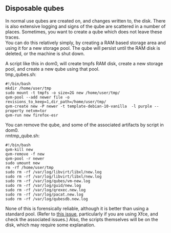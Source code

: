 ## Disposable qubes
In normal use qubes are created on, and changes written to, the disk. There is also extensive logging and signs of the qube are scattered in a number of places.
Sometimes, you want to create a qube which does not leave these traces.  
You can do this relatively simply, by creating a RAM based storage area and using it for a new storage pool.
The qube will persist until the RAM disk is deleted, or the machine is shut down.

A script like this in dom0, will create tmpfs RAM disk, create a new storage pool, and create a new qube using that pool.  
tmp_qubes.sh:  
```
#!/bin/bash
mkdir /home/user/tmp
sudo mount -t tmpfs -o size=2G new /home/user/tmp/
qvm-pool --add newer file -o revisions_to_keep=1,dir_path=/home/user/tmp/
qvm-create new -P newer -t template-debian-10-vanilla  -l purple --property netvm=tor
qvm-run new firefox-esr 
```

You can remove the qube, and some of the associated artifacts by script in dom0.  
rmtmp_qube.sh:  
```
#!/bin/bash
qvm-kill new
qvm-remove -f new
qvm-pool -r newer 
sudo umount new
rm -rf /home/user/tmp
sudo rm -rf /var/log/libvirt/libxl/new.log
sudo rm -rf /var/log/libvirt/libxl/new.log
sudo rm -rf /var/log/qubes/vm-new.log
sudo rm -rf /var/log/guid/new.log
sudo rm -rf /var/log/qrexec.new.log
sudo rm -rf /var/log/pacat.new.log
sudo rm -rf /var/log/qubesdb.new.log
```

None of this is forensically reliable, although it is better than using a standard pool. (Refer to [this issue](https://github.com/QubesOS/qubes-issues/issues/4972), particularly if you are using Xfce, and check the associated issues.)
Also, the scripts themselves will be on the disk, which may require some explanation.
